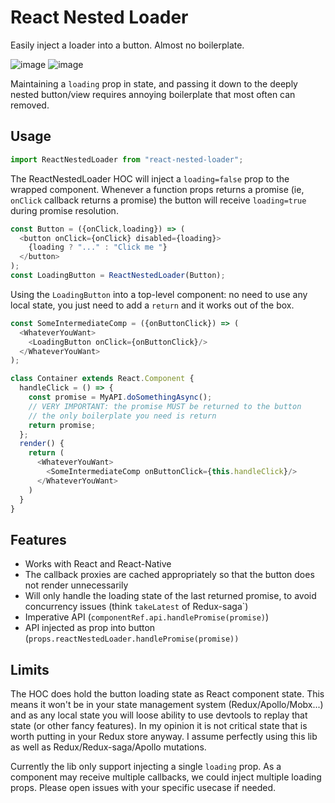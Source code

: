 React Nested Loader
==========================

Easily inject a loader into a button. Almost no boilerplate.

![image](https://user-images.githubusercontent.com/749374/35107228-b2abbf4a-fc70-11e7-87a5-93528c8797b8.png)
![image](https://user-images.githubusercontent.com/749374/35104923-9c57f12e-fc6a-11e7-86ef-aa3a11724dd4.png)

Maintaining a `loading` prop in state, and passing it down to the deeply nested button/view requires annoying boilerplate that most often can removed.

## Usage

```javascript
import ReactNestedLoader from "react-nested-loader";
```

The ReactNestedLoader HOC will inject a `loading=false` prop to the wrapped component.
Whenever a function props returns a promise (ie, `onClick` callback returns a promise) the button will receive `loading=true` during promise resolution.

```javascript
const Button = ({onClick,loading}) => (
  <button onClick={onClick} disabled={loading}>
    {loading ? "..." : "Click me "}
  </button>
);
const LoadingButton = ReactNestedLoader(Button);
```



Using the `LoadingButton` into a top-level component: no need to use any local state, you just need to add a `return` and it works out of the box.

```javascript
const SomeIntermediateComp = ({onButtonClick}) => (
  <WhateverYouWant>
    <LoadingButton onClick={onButtonClick}/>
  </WhateverYouWant>
);

class Container extends React.Component {
  handleClick = () => {
    const promise = MyAPI.doSomethingAsync();
    // VERY IMPORTANT: the promise MUST be returned to the button
    // the only boilerplate you need is return
    return promise;
  };
  render() {
    return (
      <WhateverYouWant>
        <SomeIntermediateComp onButtonClick={this.handleClick}/>
      </WhateverYouWant>
    )
  }
}
```


## Features

- Works with React and React-Native
- The callback proxies are cached appropriately so that the button does not render unnecessarily
- Will only handle the loading state of the last returned promise, to avoid concurrency issues (think `takeLatest` of Redux-saga`)
- Imperative API (`componentRef.api.handlePromise(promise)`)
- API injected as prop into button (`props.reactNestedLoader.handlePromise(promise))`

## Limits

The HOC does hold the button loading state as React component state. This means it won't be in your state management system (Redux/Apollo/Mobx...) and as any local state you will loose ability to use devtools to replay that state (or other fancy features). In my opinion it is not critical state that is worth putting in your Redux store anyway. I assume perfectly using this lib as well as Redux/Redux-saga/Apollo mutations.

Currently the lib only support injecting a single `loading` prop. As a component may receive multiple callbacks, we could inject multiple loading props. Please open issues with your specific usecase if needed.

